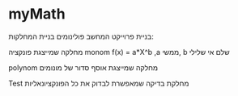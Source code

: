 # myMath

בניית פרוייקט המחשב פולינומים 
בניית המחלקות:

מחלקה שמייצגת פונקציה monom
f(x) = a*X^b
,a ממשי, b שלם אי שלילי

polynom מחלקה שמייצגת אוסף סדור של מונומים

Test מחלקת בדיקה שמאפשרת לבדוק את כל הפונקציונאליות
